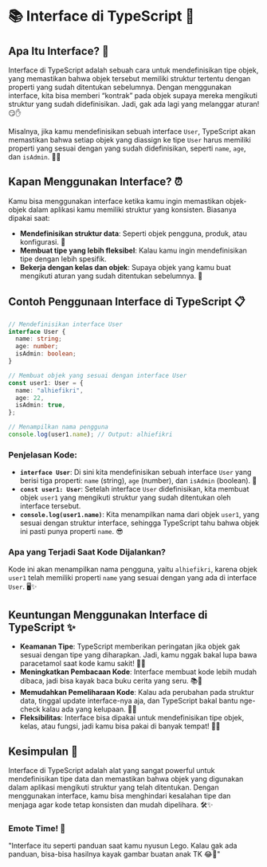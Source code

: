 # 📚 **Interface di TypeScript** 🎉

## **Apa Itu Interface?** 🤔

Interface di TypeScript adalah sebuah cara untuk mendefinisikan tipe objek, yang memastikan bahwa objek tersebut memiliki struktur tertentu dengan properti yang sudah ditentukan sebelumnya. Dengan menggunakan interface, kita bisa memberi “kontrak” pada objek supaya mereka mengikuti struktur yang sudah didefinisikan. Jadi, gak ada lagi yang melanggar aturan! 😏✋

Misalnya, jika kamu mendefinisikan sebuah interface `User`, TypeScript akan memastikan bahwa setiap objek yang diassign ke tipe `User` harus memiliki properti yang sesuai dengan yang sudah didefinisikan, seperti `name`, `age`, dan `isAdmin`. 🧐💥

## **Kapan Menggunakan Interface?** ⏰

Kamu bisa menggunakan interface ketika kamu ingin memastikan objek-objek dalam aplikasi kamu memiliki struktur yang konsisten. Biasanya dipakai saat:

- **Mendefinisikan struktur data**: Seperti objek pengguna, produk, atau konfigurasi. 📑
- **Membuat tipe yang lebih fleksibel**: Kalau kamu ingin mendefinisikan tipe dengan lebih spesifik.
- **Bekerja dengan kelas dan objek**: Supaya objek yang kamu buat mengikuti aturan yang sudah ditentukan sebelumnya. 🎯

## **Contoh Penggunaan Interface di TypeScript** 📋

```typescript
// Mendefinisikan interface User
interface User {
  name: string;
  age: number;
  isAdmin: boolean;
}

// Membuat objek yang sesuai dengan interface User
const user1: User = {
  name: "alhiefikri",
  age: 22,
  isAdmin: true,
};

// Menampilkan nama pengguna
console.log(user1.name); // Output: alhiefikri
```

### **Penjelasan Kode**:

- **`interface User`**: Di sini kita mendefinisikan sebuah interface `User` yang berisi tiga properti: `name` (string), `age` (number), dan `isAdmin` (boolean). 📜
- **`const user1: User`**: Setelah interface `User` didefinisikan, kita membuat objek `user1` yang mengikuti struktur yang sudah ditentukan oleh interface tersebut.
- **`console.log(user1.name)`**: Kita menampilkan nama dari objek `user1`, yang sesuai dengan struktur interface, sehingga TypeScript tahu bahwa objek ini pasti punya properti `name`. 😎

### **Apa yang Terjadi Saat Kode Dijalankan?**

Kode ini akan menampilkan nama pengguna, yaitu `alhiefikri`, karena objek `user1` telah memiliki properti `name` yang sesuai dengan yang ada di interface `User`. 🖥️✨

## **Keuntungan Menggunakan Interface di TypeScript** ✨

- **Keamanan Tipe**: TypeScript memberikan peringatan jika objek gak sesuai dengan tipe yang diharapkan. Jadi, kamu nggak bakal lupa bawa paracetamol saat kode kamu sakit! 💊😂
- **Meningkatkan Pembacaan Kode**: Interface membuat kode lebih mudah dibaca, jadi bisa kayak baca buku cerita yang seru. 📚💨
- **Memudahkan Pemeliharaan Kode**: Kalau ada perubahan pada struktur data, tinggal update interface-nya aja, dan TypeScript bakal bantu nge-check kalau ada yang kelupaan. 🔧💥
- **Fleksibilitas**: Interface bisa dipakai untuk mendefinisikan tipe objek, kelas, atau fungsi, jadi kamu bisa pakai di banyak tempat! 🔄💡

## **Kesimpulan** 🏁

Interface di TypeScript adalah alat yang sangat powerful untuk mendefinisikan tipe data dan memastikan bahwa objek yang digunakan dalam aplikasi mengikuti struktur yang telah ditentukan. Dengan menggunakan interface, kamu bisa menghindari kesalahan tipe dan menjaga agar kode tetap konsisten dan mudah dipelihara. 🛠️✨

### **Emote Time!** 🌟

"Interface itu seperti panduan saat kamu nyusun Lego. Kalau gak ada panduan, bisa-bisa hasilnya kayak gambar buatan anak TK 😂🔨"
